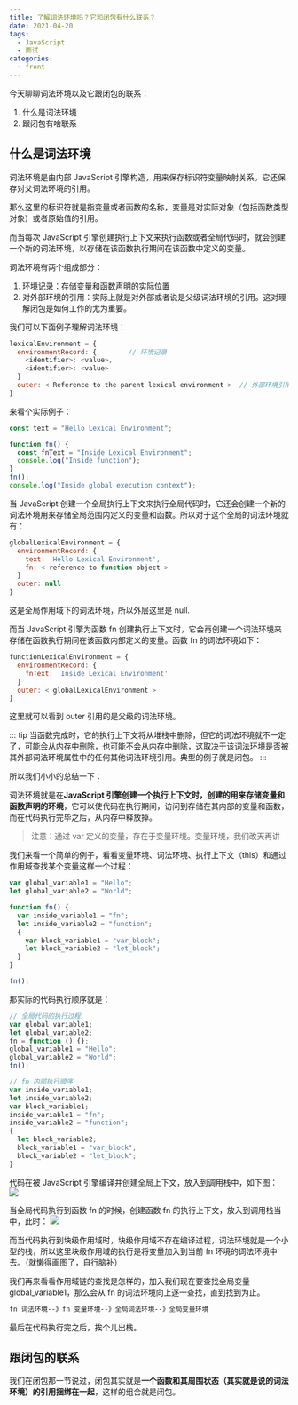 ```yaml
---
title: 了解词法环境吗？它和闭包有什么联系？
date: 2021-04-20
tags:
  - JavaScript
  - 面试
categories:
  - front
---
```


今天聊聊词法环境以及它跟闭包的联系：

1. 什么是词法环境
2. 跟闭包有啥联系

## 什么是词法环境

词法环境是由内部 JavaScript 引擎构造，用来保存标识符变量映射关系。它还保存对父词法环境的引用。

那么这里的标识符就是指变量或者函数的名称，变量是对实际对象（包括函数类型对象）或者原始值的引用。

而当每次 JavaScript 引擎创建执行上下文来执行函数或者全局代码时，就会创建一个新的词法环境，以存储在该函数执行期间在该函数中定义的变量。

词法环境有两个组成部分：

1. 环境记录：存储变量和函数声明的实际位置
2. 对外部环境的引用：实际上就是对外部或者说是父级词法环境的引用。这对理解闭包是如何工作的尤为重要。

我们可以下面例子理解词法环境：

```js
lexicalEnvironment = {
  environmentRecord: {        // 环境记录
    <identifier>: <value>,
    <identifier>: <value>
  }
  outer: < Reference to the parent lexical environment >  // 外部环境引用
}
```

来看个实际例子：

```js
const text = "Hello Lexical Environment";

function fn() {
  const fnText = "Inside Lexical Environment";
  console.log("Inside function");
}
fn();
console.log("Inside global execution context");
```

当 JavaScript 创建一个全局执行上下文来执行全局代码时，它还会创建一个新的词法环境用来存储全局范围内定义的变量和函数。所以对于这个全局的词法环境就有：

```js
globalLexicalEnvironment = {
  environmentRecord: {
    text: 'Hello Lexical Environment',
    fn: < reference to function object >
  }
  outer: null
}
```

这是全局作用域下的词法环境，所以外层这里是 null.

而当 JavaScript 引擎为函数 fn 创建执行上下文时，它会再创建一个词法环境来存储在函数执行期间在该函数内部定义的变量。函数 fn 的词法环境如下：

```js
functionLexicalEnvironment = {
  environmentRecord: {
    fnText: 'Inside Lexical Environment'
  }
  outer: < globalLexicalEnvironment >
}
```

这里就可以看到 outer 引用的是父级的词法环境。

::: tip
当函数完成时，它的执行上下文将从堆栈中删除，但它的词法环境就不一定了，可能会从内存中删除，也可能不会从内存中删除，这取决于该词法环境是否被其外部词法环境属性中的任何其他词法环境引用。典型的例子就是闭包。
:::

所以我们小小的总结一下：

词法环境就是在**JavaScript 引擎创建一个执行上下文时，创建的用来存储变量和函数声明的环境**，它可以使代码在执行期间，访问到存储在其内部的变量和函数，而在代码执行完毕之后，从内存中释放掉。

> 注意：通过 var 定义的变量，存在于变量环境。变量环境，我们改天再讲

我们来看一个简单的例子，看看变量环境、词法环境、执行上下文（this）和通过作用域查找某个变量这样一个过程：

```js
var global_variable1 = "Hello";
let global_variable2 = "World";

function fn() {
  var inside_variable1 = "fn";
  let inside_variable2 = "function";
  {
    var block_variable1 = "var_block";
    let block_variable2 = "let_block";
  }
}

fn();
```

那实际的代码执行顺序就是：

```js
// 全局代码的执行过程
var global_variable1;
let global_variable2;
fn = function () {};
global_variable1 = "Hello";
global_variable2 = "World";
fn();

// fn 内部执行顺序
var inside_variable1;
let inside_variable2;
var block_variable1;
inside_variable1 = "fn";
inside_variable2 = "function";
{
  let block_variable2;
  block_variable1 = "var_block";
  block_variable2 = "let_block";
}
```

代码在被 JavaScript 引擎编译并创建全局上下文，放入到调用栈中，如下图：
![](../../imgs/global_environment.webp)

当全局代码执行到函数 fn 的时候，创建函数 fn 的执行上下文，放入到调用栈当中，此时：
![](../../imgs/fn_environment.webp)

而当代码执行到块级作用域时，块级作用域不存在编译过程，词法环境就是一个小型的栈，所以这里块级作用域的执行是将变量加入到当前 fn 环境的词法环境中去。（就懒得画图了，自行脑补）

我们再来看看作用域链的查找是怎样的，加入我们现在要查找全局变量 global_variable1，那么会从 fn 的词法环境向上逐一查找，直到找到为止。

```md
fn 词法环境--》fn 变量环境--》全局词法环境--》全局变量环境
```

最后在代码执行完之后，挨个儿出栈。

## 跟闭包的联系

我们在闭包那一节说过，闭包其实就是**一个函数和其周围状态（其实就是说的词法环境）的引用捆绑在一起**，这样的组合就是闭包。
